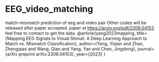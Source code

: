 # EEG_video_matching
match-mismatch prediction of eeg and video pair
Other codes will be released after paper accepted.
paper at https://arxiv.org/pdf/2309.04153
feel free to contact to get the data.
@article{yang2023mapping,
  title={Mapping EEG Signals to Visual Stimuli: A Deep Learning Approach to Match vs. Mismatch Classification},
  author={Yang, Yiqian and Zhao, Zhengqiao and Wang, Qian and Yang, Yan and Chen, Jingdong},
  journal={arXiv preprint arXiv:2309.04153},
  year={2023}
}

